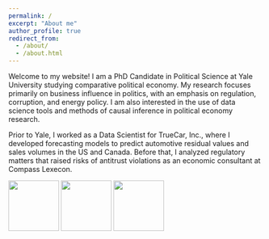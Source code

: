 ```yaml
---
permalink: /
excerpt: "About me"
author_profile: true
redirect_from: 
  - /about/
  - /about.html
---
```



Welcome to my website! I am a PhD Candidate in Political Science at Yale University studying comparative political economy. My research focuses primarily on business influence in politics, with an emphasis on regulation, corruption, and energy policy. I am also interested in the use of data science tools and methods of causal inference in political economy research. 

Prior to Yale, I worked as a Data Scientist for TrueCar, Inc., where I developed forecasting models to predict automotive residual values and sales volumes in the US and Canada. Before that, I analyzed regulatory matters that raised risks of antitrust violations as an economic consultant at Compass Lexecon. 

<p float="left">
  <img src="https://www.trevorincerti.com/images/solar_kamisu.jpg" width="100" />
  <img src="https://www.trevorincerti.com/images/revolving_door.png" width="100" /> 
  <img src="https://www.trevorincerti.com/images/chord.png" width="100" />
</p>